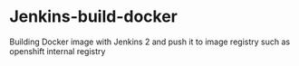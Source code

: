 # Jenkins-build-docker
Building Docker image with Jenkins 2 and push it to image registry such as openshift internal registry
